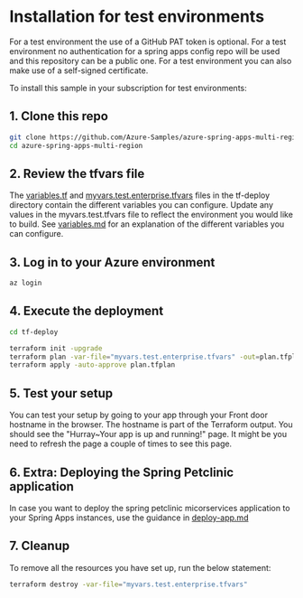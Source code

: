 # Installation for test environments

For a test environment the use of a GitHub PAT token is optional. For a test environment no authentication for a spring apps config repo will be used and this repository can be a public one.
For a test environment you can also make use of a self-signed certificate.

To install this sample in your subscription for test environments:

## 1. Clone this repo

```bash
git clone https://github.com/Azure-Samples/azure-spring-apps-multi-region.git
cd azure-spring-apps-multi-region
```

## 2. Review the tfvars file

The [variables.tf](../tf-deploy/variables.tf) and [myvars.test.enterprise.tfvars](../tf-deploy/myvars.test.enterprise.tfvars) files in the tf-deploy directory contain the different variables you can configure. Update any values in the myvars.test.tfvars file to reflect the environment you would like to build. See [variables.md](variables.md) for an explanation of the different variables you can configure.

## 3. Log in to your Azure environment

```bash
az login
```

## 4. Execute the deployment

```bash
cd tf-deploy

terraform init -upgrade
terraform plan -var-file="myvars.test.enterprise.tfvars" -out=plan.tfplan
terraform apply -auto-approve plan.tfplan
```

## 5. Test your setup

You can test your setup by going to your app through your Front door hostname in the browser. The hostname is part of the Terraform output. You should see the "Hurray~Your app is up and running!" page. It might be you need to refresh the page a couple of times to see this page. 

## 6. Extra: Deploying the Spring Petclinic application

In case you want to deploy the spring petclinic micorservices application to your Spring Apps instances, use the guidance in [deploy-app.md](deploy-app.md)

## 7. Cleanup

To remove all the resources you have set up, run the below statement: 

```bash
terraform destroy -var-file="myvars.test.enterprise.tfvars"
```
